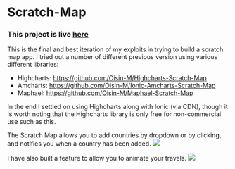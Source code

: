 # Scratch-Map

### This project is live [here](https://oisin-m.github.io/Scratch-Map/)

This is the final and best iteration of my exploits in trying to build a scratch map app. I tried out a number of different previous version using various different libraries:
- Highcharts: https://github.com/Oisin-M/Highcharts-Scratch-Map
- Amcharts: https://github.com/Oisin-M/Ionic-Amcharts-Scratch-Map
- Maphael: https://github.com/Oisin-M/Maphael-Scratch-Map

In the end I settled on using Highcharts along with Ionic (via CDN), though it is worth noting that the Highcharts library is only free for non-commercial use such as this.

The Scratch Map allows you to add countries by dropdown or by clicking, and notifies you when a country has been added.
<img src="https://i.imgur.com/lm3cC4E.png">

I have also built a feature to allow you to animate your travels.
<img src="https://i.imgur.com/NbbvhuY.gif">
